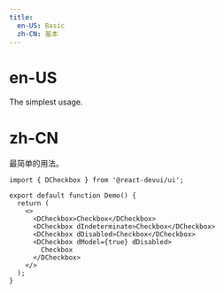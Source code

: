 ```yaml
---
title:
  en-US: Basic
  zh-CN: 基本
---
```


# en-US

The simplest usage.

# zh-CN

最简单的用法。

```tsx
import { DCheckbox } from '@react-devui/ui';

export default function Demo() {
  return (
    <>
      <DCheckbox>Checkbox</DCheckbox>
      <DCheckbox dIndeterminate>Checkbox</DCheckbox>
      <DCheckbox dDisabled>Checkbox</DCheckbox>
      <DCheckbox dModel={true} dDisabled>
        Checkbox
      </DCheckbox>
    </>
  );
}
```
